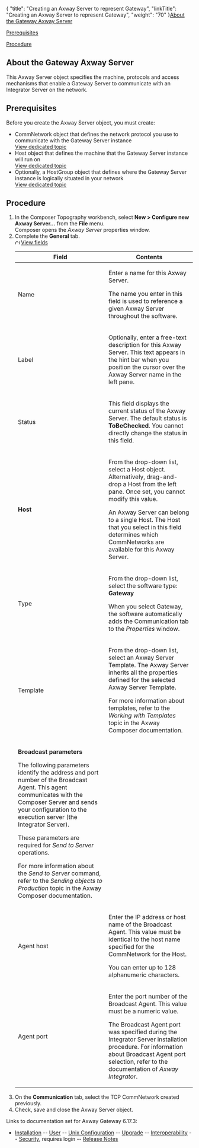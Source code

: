 {
    "title": "Creating an Axway Server to represent Gateway",
    "linkTitle": "Creating an Axway Server to represent Gateway",
    "weight": "70"
}[About the Gateway Axway Server](#about_gtw_synch_serv)

[Prerequisites](#prereq_gtw_sync_serv)

[Procedure](#procedure_gtw_synch_serv)

<span id="about_gtw_synch_serv"></span>

## About the Gateway Axway Server

This Axway Server object specifies the machine, protocols and access mechanisms that enable a Gateway Server to communicate with an Integrator Server on the network.

<span id="prereq_gtw_sync_serv"></span>

## Prerequisites

Before you create the Axway Server object, you must create:

-   CommNetwork object that defines the network protocol you use to communicate with the Gateway Server instance  
    [View dedicated topic](../t_cmpsr_createcmntwk)
-   Host object that defines the machine that the Gateway Server instance will run on  
    [View dedicated
    topic](../t_cmpsr_createhost)
-   Optionally, a HostGroup object that defines where the Gateway Server instance is logically situated in your network  
    [View dedicated topic](../t_cmpsr_createhostgroup)

<span id="procedure_gtw_synch_serv"></span>

## Procedure

1.  In the Composer Topography
    workbench, select **New > Configure
    new Axway Server...** from the **File**
    menu.  
    Composer opens the *Axway Server* properties window.
2.  Complete the **General** tab.  
    <a href="" class="MCToggler MCTogglerHead MCTogglerHotSpot MCToggler_Open toggler MCTogglerHotSpot_ MCHotSpotImage"><img src="/Images/Gateway/transparent.gif" class="MCToggler_Image_Icon" width="16" height="11" alt="Closed" />View fields</a>
    <table>
       <thead>
          <tr>
    <th class="HeadE-Column1-Header1">Field         </th>
    <th class="HeadD-Column1-Header1">Contents         </th>
          </tr>
       </thead>
       <tbody>
          <tr>
             <td><p>Name</p>         </td>
             <td><p>Enter a name for this Axway Server.</p>
    <p>The name you enter in this field is used
    to reference a given Axway Server throughout the software.</p>         </td>
          </tr>
          <tr>
             <td><p>Label</p>         </td>
             <td><p>Optionally, enter a free-text description
    for this Axway Server. This text appears in the hint bar when you
    position the cursor over the Axway Server name in the left pane.</p>         </td>
          </tr>
          <tr>
             <td><p>Status</p>         </td>
             <td><p>This field displays the current status of
    the Axway Server. The default status is <strong>ToBeChecked</strong>.
    You cannot directly change the status in this field.</p>         </td>
          </tr>
          <tr>
             <td><p><strong>Host</strong></p>         </td>
             <td><p>From the drop-down list, select a Host object.
    Alternatively, drag-and-drop a Host from the left pane. Once set, you cannot
    modify this value.</p>
    <p>An Axway Server can belong to a single
    Host. The Host that you select in this field determines which CommNetworks
    are available for this Axway Server.</p>         </td>
          </tr>
          <tr>
             <td><p>Type</p>         </td>
             <td><p>From the drop-down list, select the software
    type: <strong>Gateway</strong></p>
    <p>When you select Gateway, the software automatically
    adds the Communication tab to the <span style="font-style: italic;">Properties</span> window.</p>         </td>
          </tr>
          <tr>
             <td><p><span id="Template"></span>Template</p>         </td>
             <td><p>From the drop-down list, select an Axway
    Server Template. The Axway Server inherits all the properties defined
    for the selected Axway Server Template.</p>
    <p>For more information about templates, refer
    to the <span style="font-style: italic;">Working with Templates</span> topic in the Axway Composer documentation.</p>         </td>
          </tr>
          <tr>
             <td><p><strong>Broadcast parameters</strong></p>
    <p>The following parameters identify the address and port
    number of the Broadcast Agent. This agent communicates with the Composer
    Server and sends your configuration to the execution server (the Integrator
    Server).</p>
    <p>These parameters are required for <span style="font-style: italic;">Send
    to Server</span> operations.</p>
    <p>For more information about the <span style="font-style: italic;">Send
    to Server</span> command, refer to the <span style="font-style: italic;">Sending objects to Production</span> topic in the Axway Composer documentation.</p>         </td>
          </tr>
          <tr>
             <td><p>Agent host</p>         </td>
             <td><p>Enter the IP address or host name of the Broadcast
    Agent. This value must be identical to the host name specified for the
    CommNetwork for the Host.</p>
    <p>You can enter
    up to 128 alphanumeric characters.</p>         </td>
          </tr>
          <tr>
             <td><p>Agent port</p>         </td>
             <td><p>Enter the port number of the Broadcast Agent.
    This value must be a numeric value.</p>
    <p>The Broadcast Agent port was specified during
    the Integrator Server installation procedure. For information about Broadcast
    Agent port selection, refer to the documentation of <span style="font-style: italic;">Axway <span class="mc-variable suite_variables.IntegratorName variable">Integrator</span></span>.</p>         </td>
          </tr>
       </tbody>
    </table>
3.  On the **Communication** tab, select the TCP CommNetwork created previously.
4.  Check, save and close the Axway Server object.

Links to documentation set for Axway Gateway <span class="mc-variable axway_variables.Release_Number variable">6.17.3</span>:

-   [Installation](/bundle/Gateway_6173_InstallationGuide_allOS_en_HTML5/page/Content/start_page.htm) -- [User](/bundle/Gateway_6173_UsersGuide_allOS_en_HTML5/page/Content/start_page.htm) -- [Unix Configuration](/bundle/Gateway_6173_ConfigurationGuide_UNIX_en_HTML5/page/Content/start_page.htm) -- [Upgrade](/bundle/Gateway_6173_UpgradeGuide_allOS_en_HTML5/page/Content/start_page.htm) -- [Interoperability](/bundle/Gateway_6173_InteroperabilityGuide_allOS_en_HTML5/page/Content/start_page.htm) -- [Security](/bundle/Gateway_6173_SecurityGuide_allOS_en_HTML5/page/Content/start_page.htm), requires login -- [Release Notes](/bundle/Gateway_6173_ReleaseNotes_allOS_en_HTML5/page/Content/Gateway_ReleaseNotes_allOS_en.htm)
